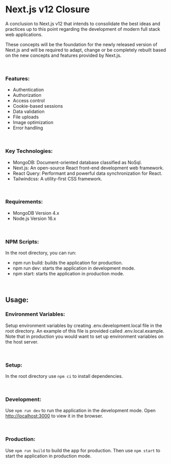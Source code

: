 # Next.js v12 Closure

A conclusion to Next.js v12 that intends to consolidate the best ideas and practices up to this point regarding the development of modern full stack web applications.

These concepts will be the foundation for the newly released version of Next.js and will be required to adapt, change or be completely rebuilt based on the new concepts and features provided by Next.js.

<br/>

### Features:

- Authentication
- Authorization
- Access control
- Cookie-based sessions
- Data validation
- File uploads
- Image optimization
- Error handling

<br />

### Key Technologies:

- MongoDB: Document-oriented database classified as NoSql.
- Next.js: An open-source React front-end development web framework.
- React Query: Performant and powerful data synchronization for React.
- Tailwindcss: A utility-first CSS framework.

<br/>

### Requirements:

- MongoDB Version 4.x
- Node.js Version 16.x

<br/>

### NPM Scripts:

In the root directory, you can run:

- npm run build: builds the application for production.
- npm run dev: starts the application in development mode.
- npm start: starts the application in production mode.

<br/>

## Usage:

### Environment Variables:

Setup environment variables by creating .env.development.local file in the root directory. An example of this file is provided called .env.local.example. Note that in production you would want to set up environment variables on the host server.

<br />

### Setup:

In the root directory use `npm ci` to install dependencies.

<br/>

### Development:

Use `npm run dev` to run the application in the development mode. Open [http://localhost:3000](http://localhost:3000) to view it in the browser.

<br/>

### Production:

Use `npm run build` to build the app for production. Then use `npm start` to start the application in production mode.
